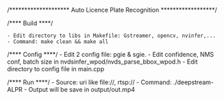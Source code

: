 /******************** Auto Licence Plate Recognition ******************/


/**** Build ****/

    - Edit directory to libs in Makefile: Gstreamer, opencv, nvinfer,...
    - Command: make clean && make all

/**** Config ****/
    - Edit 2 config file: pgie & sgie.
    - Edit confidence, NMS conf, batch size in nvdsinfer_wpod/nvds_parse_bbox_wpod.h
    - Edit directory to config file in main.cpp

/**** Run ****/
    - Source: uri like file://, rtsp://
    - Command: ./deepstream-ALPR <uri>
    - Output will be save in output/out.mp4
